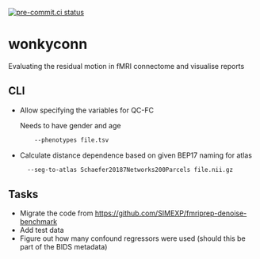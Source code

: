 [![pre-commit.ci status](https://results.pre-commit.ci/badge/github/SIMEXP/wonkyconn/main.svg)](https://results.pre-commit.ci/latest/github/SIMEXP/wonkyconn/main)

# wonkyconn

Evaluating the residual motion in fMRI connectome and visualise reports

## CLI

- Allow specifying the variables for QC-FC

  Needs to have gender and age

  ```bash
      --phenotypes file.tsv
  ```

- Calculate distance dependence based on given BEP17 naming for atlas

  ```bash
    --seg-to-atlas Schaefer20187Networks200Parcels file.nii.gz
  ```

## Tasks

- Migrate the code from <https://github.com/SIMEXP/fmriprep-denoise-benchmark>
- Add test data
- Figure out how many confound regressors were used (should this be part of the BIDS metadata)
